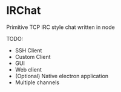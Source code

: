 # IRChat
Primitive TCP IRC style chat written in node

TODO:
- SSH Client
- Custom Client
- GUI
- Web client
- (Optional) Native electron application
- Multiple channels
